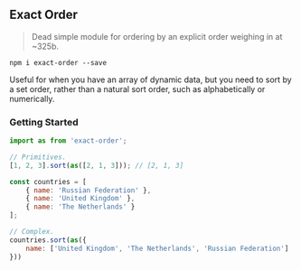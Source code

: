 ## Exact Order

> Dead simple module for ordering by an explicit order weighing in at ~325b.

`npm i exact-order --save`

Useful for when you have an array of dynamic data, but you need to sort by a set order, rather than a natural sort order, such as alphabetically or numerically.

### Getting Started

```javascript
import as from 'exact-order';

// Primitives.
[1, 2, 3].sort(as([2, 1, 3])); // [2, 1, 3]

const countries = [
    { name: 'Russian Federation' },
    { name: 'United Kingdom' },
    { name: 'The Netherlands' }
];

// Complex.
countries.sort(as({
    name: ['United Kingdom', 'The Netherlands', 'Russian Federation']
}))
```
